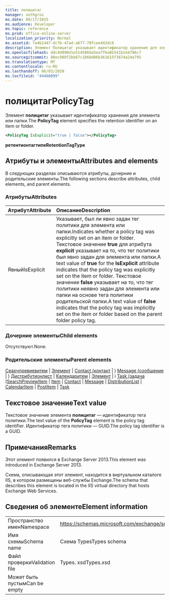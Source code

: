 ```yaml
---
title: полицитаг
manager: sethgros
ms.date: 09/17/2015
ms.audience: Developer
ms.topic: reference
ms.prod: office-online-server
localization_priority: Normal
ms.assetid: fa4b1447-dc7b-47ad-a677-78fcee443dc6
description: Элемент Полицитаг указывает идентификатор хранения для элемента или папки.
ms.openlocfilehash: ddc4d890d1e514586ba5ea7f6a8b541b2e4786c7
ms.sourcegitcommit: 88ec988f2bb67c1866d06b361615f3674a24e795
ms.translationtype: MT
ms.contentlocale: ru-RU
ms.lasthandoff: 06/03/2020
ms.locfileid: "44460899"
---
```

# <a name="policytag"></a><span data-ttu-id="d0439-103">полицитаг</span><span class="sxs-lookup"><span data-stu-id="d0439-103">PolicyTag</span></span>

<span data-ttu-id="d0439-104">Элемент **полицитаг** указывает идентификатор хранения для элемента или папки.</span><span class="sxs-lookup"><span data-stu-id="d0439-104">The **PolicyTag** element specifies the retention identifier on an item or folder.</span></span> 
  
```xml
<PolicyTag IsExplicit="true | false"></PolicyTag>
```

 <span data-ttu-id="d0439-105">**ретентионтагтипе**</span><span class="sxs-lookup"><span data-stu-id="d0439-105">**RetentionTagType**</span></span>
## <a name="attributes-and-elements"></a><span data-ttu-id="d0439-106">Атрибуты и элементы</span><span class="sxs-lookup"><span data-stu-id="d0439-106">Attributes and elements</span></span>

<span data-ttu-id="d0439-107">В следующих разделах описываются атрибуты, дочерние и родительские элементы.</span><span class="sxs-lookup"><span data-stu-id="d0439-107">The following sections describe attributes, child elements, and parent elements.</span></span>
  
### <a name="attributes"></a><span data-ttu-id="d0439-108">Атрибуты</span><span class="sxs-lookup"><span data-stu-id="d0439-108">Attributes</span></span>

|<span data-ttu-id="d0439-109">**Атрибут**</span><span class="sxs-lookup"><span data-stu-id="d0439-109">**Attribute**</span></span>|<span data-ttu-id="d0439-110">**Описание**</span><span class="sxs-lookup"><span data-stu-id="d0439-110">**Description**</span></span>|
|:-----|:-----|
|<span data-ttu-id="d0439-111">Явный</span><span class="sxs-lookup"><span data-stu-id="d0439-111">IsExplicit</span></span>  <br/> |<span data-ttu-id="d0439-112">Указывает, был ли явно задан тег политики для элемента или папки.</span><span class="sxs-lookup"><span data-stu-id="d0439-112">Indicates whether a policy tag was explicitly set on an item or folder.</span></span>  <br/> <span data-ttu-id="d0439-113">Текстовое значение **true** для атрибута **explicit** указывает на то, что тег политики был явно задан для элемента или папки.</span><span class="sxs-lookup"><span data-stu-id="d0439-113">A text value of **true** for the **IsExplicit** attribute indicates that the policy tag was explicitly set on the item or folder.</span></span> <span data-ttu-id="d0439-114">Текстовое значение **false** указывает на то, что тег политики неявно задан для элемента или папки на основе тега политики родительской папки.</span><span class="sxs-lookup"><span data-stu-id="d0439-114">A text value of **false** indicates that the policy tag was implicitly set on the item or folder based on the parent folder policy tag.</span></span>  <br/> |
   
### <a name="child-elements"></a><span data-ttu-id="d0439-115">Дочерние элементы</span><span class="sxs-lookup"><span data-stu-id="d0439-115">Child elements</span></span>

<span data-ttu-id="d0439-116">Отсутствуют.</span><span class="sxs-lookup"><span data-stu-id="d0439-116">None.</span></span>
  
### <a name="parent-elements"></a><span data-ttu-id="d0439-117">Родительские элементы</span><span class="sxs-lookup"><span data-stu-id="d0439-117">Parent elements</span></span>

<span data-ttu-id="d0439-118">[Сеарчпревиевитем](searchpreviewitem.md)  |  [Элемент](item.md)  |  [Contact (контакт](contact.md)  |  ) [Message (сообщение](message-ex15websvcsotherref.md)  |  ) [Дистрибутионлист](distributionlist.md)  |  [Календаритем](calendaritem.md)  |  [Элемент](postitem.md)  |  i [Task (задача](task.md) )</span><span class="sxs-lookup"><span data-stu-id="d0439-118">[SearchPreviewItem](searchpreviewitem.md) | [Item](item.md) | [Contact](contact.md) | [Message](message-ex15websvcsotherref.md) | [DistributionList](distributionlist.md) | [CalendarItem](calendaritem.md) | [PostItem](postitem.md) | [Task](task.md)</span></span>
  
## <a name="text-value"></a><span data-ttu-id="d0439-119">Текстовое значение</span><span class="sxs-lookup"><span data-stu-id="d0439-119">Text value</span></span>

<span data-ttu-id="d0439-120">Текстовое значение элемента **полицитаг** — идентификатор тега политики.</span><span class="sxs-lookup"><span data-stu-id="d0439-120">The text value of the **PolicyTag** element is the policy tag identifier.</span></span> <span data-ttu-id="d0439-121">Идентификатор тега политики — GUID.</span><span class="sxs-lookup"><span data-stu-id="d0439-121">The policy tag identifier is a GUID.</span></span> 
  
## <a name="remarks"></a><span data-ttu-id="d0439-122">Примечания</span><span class="sxs-lookup"><span data-stu-id="d0439-122">Remarks</span></span>

<span data-ttu-id="d0439-123">Этот элемент появился в Exchange Server 2013.</span><span class="sxs-lookup"><span data-stu-id="d0439-123">This element was introduced in Exchange Server 2013.</span></span>
  
<span data-ttu-id="d0439-124">Схема, описывающая этот элемент, находится в виртуальном каталоге IIS, в котором размещены веб-службы Exchange.</span><span class="sxs-lookup"><span data-stu-id="d0439-124">The schema that describes this element is located in the IIS virtual directory that hosts Exchange Web Services.</span></span>
  
## <a name="element-information"></a><span data-ttu-id="d0439-125">Сведения об элементе</span><span class="sxs-lookup"><span data-stu-id="d0439-125">Element information</span></span>

|||
|:-----|:-----|
|<span data-ttu-id="d0439-126">Пространство имен</span><span class="sxs-lookup"><span data-stu-id="d0439-126">Namespace</span></span>  <br/> |https://schemas.microsoft.com/exchange/services/2006/types  <br/> |
|<span data-ttu-id="d0439-127">Имя схемы</span><span class="sxs-lookup"><span data-stu-id="d0439-127">Schema name</span></span>  <br/> |<span data-ttu-id="d0439-128">Схема Types</span><span class="sxs-lookup"><span data-stu-id="d0439-128">Types schema</span></span>  <br/> |
|<span data-ttu-id="d0439-129">Файл проверки</span><span class="sxs-lookup"><span data-stu-id="d0439-129">Validation file</span></span>  <br/> |<span data-ttu-id="d0439-130">Types. xsd</span><span class="sxs-lookup"><span data-stu-id="d0439-130">Types.xsd</span></span>  <br/> |
|<span data-ttu-id="d0439-131">Может быть пустым</span><span class="sxs-lookup"><span data-stu-id="d0439-131">Can be empty</span></span>  <br/> ||
   

